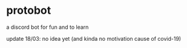 # protobot
a discord bot for fun
and to learn

update 18/03: no idea yet (and kinda no motivation cause of covid-19)